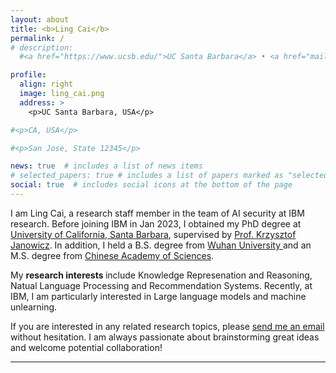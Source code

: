 ```yaml
---
layout: about
title: <b>Ling Cai</b> 
permalink: /
# description: 
  #<a href="https://www.ucsb.edu/">UC Santa Barbara</a> • <a href="mailto:ling.cai.geog@gmail.com<"> ling.cai.geog@gmail.com</a> • <a href="https://www.linkedin.com/in/ling-cai-7a597a194/"> Linkedin</a>

profile:
  align: right
  image: ling_cai.png
  address: >
    <p>UC Santa Barbara, USA</p>

#<p>CA, USA</p>

#<p>San Jose, State 12345</p>

news: true  # includes a list of news items
# selected_papers: true # includes a list of papers marked as "selected={true}"
social: true  # includes social icons at the bottom of the page
---
```


I am Ling Cai, a research staff member in the team of AI security at IBM research. Before joining IBM in Jan 2023, I obtained my PhD degree at <a href="https://www.ucsb.edu/">University of California, Santa Barbara</a>, supervised by <a href="https://people.geog.ucsb.edu/~jano/">Prof. Krzysztof Janowicz</a>. In addition, I held a B.S. degree from <a href="https://en.whu.edu.cn/">Wuhan University </a> and an M.S. degree from <a href="https://english.cas.cn/">Chinese Academy of Sciences</a>. 

My <b> research interests </b> include Knowledge Represenation and Reasoning, Natual Language Processing and Recommendation Systems. Recently, at IBM, I am particularly interested in Large language models and machine unlearning. 

If you are interested in any related research topics, please <a href="mailto:ling.cai.geog@gmail.com<"> send me an email </a> without hesitation. I am always passionate about brainstorming great ideas and welcome potential collaboration!
***
